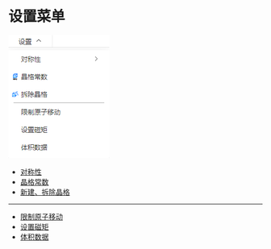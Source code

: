 # 设置菜单

![settings](./nested/qstudio_manual_settings.png)


<!-- <img src="nested/qstudio_manual_settings.png"> -->
<!-- <img src={require('./nested/qstudio_manual_settings.png').default} alt="设置" width="160px" /> -->

- [对称性](./qstudio_manual_settings_symmetry)
- [晶格常数](./qstudio_manual_settings_latticeconstant)
- [新建、拆除晶格](./qstudio_manual_settings_newlattice)

---


- [限制原子移动](./qstudio_manual_settings_fixatom)
- [设置磁矩](./qstudio_manual_settings_magmom)
- [体积数据](./qstudio_manual_settings_volumedata)